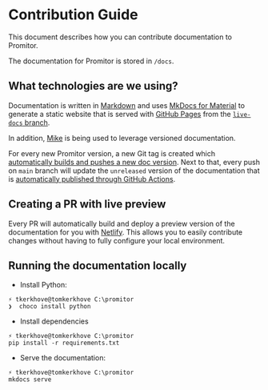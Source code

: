 # Contribution Guide

This document describes how you can contribute documentation to Promitor.

The documentation for Promitor is stored in `/docs`.

## What technologies are we using?

Documentation is written in [Markdown](https://en.wikipedia.org/wiki/Markdown) and uses [MkDocs for Material](https://squidfunk.github.io/mkdocs-material) to generate a static website that is served with [GitHub Pages](https://pages.github.com/) from the [`live-docs` branch](https://github.com/promitor/docs/tree/live-docs).

In addition, [Mike](https://github.com/jimporter/mike) is being used to leverage versioned documentation.

For every new Promitor version, a new Git tag is created which [automatically builds and pushes a new doc version](https://github.com/promitor/docs/actions/workflows/publish-new-version.yml). Next to that, every push on `main` branch will update the `unreleased` version of the documentation that is [automatically published through GitHub Actions](https://github.com/promitor/docs/actions/workflows/publish-next.yml).

## Creating a PR with live preview

Every PR will automatically build and deploy a preview version of the documentation for you with [Netlify](https://netlify.com). This allows you to easily contribute changes without having to fully configure your local environment.

## Running the documentation locally

- Install Python:

```shell
⚡ tkerkhove@tomkerkhove C:\promitor
❯  choco install python
```

- Install dependencies

```shell
⚡ tkerkhove@tomkerkhove C:\promitor
pip install -r requirements.txt
```

- Serve the documentation:

```shell
⚡ tkerkhove@tomkerkhove C:\promitor
mkdocs serve
```
